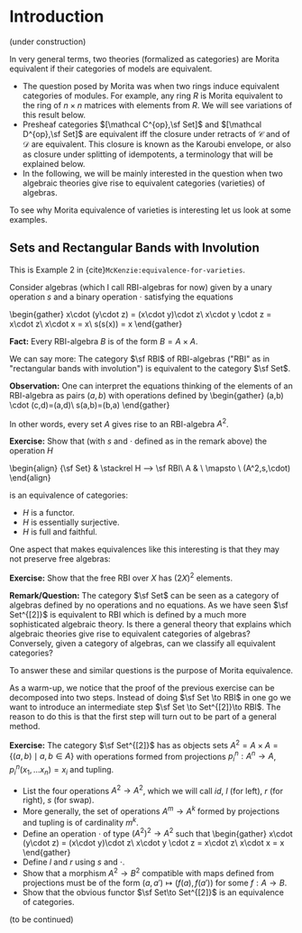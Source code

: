 # Introduction

(under construction)

In very general terms, two theories (formalized as categories) are Morita equivalent if their categories of models are equivalent. 
- The question posed by Morita was when two rings induce equivalent categories of modules. For example, any ring $R$ is Morita equivalent to the ring of 
$n\times n$ matrices with elements from $R$. We will see variations of this result below.
- Presheaf categories $[\mathcal C^{op},\sf Set]$ and  $[\mathcal D^{op},\sf Set]$ are equivalent iff the closure under retracts of $\mathcal C$ and of $\mathcal D$ are equivalent. This closure is known as the Karoubi envelope, or also as closure under splitting of idempotents, a terminology that will be explained below.
- In the following, we will be mainly interested in the question when two algebraic theories give rise to equivalent categories (varieties) of algebras.

To see why Morita equivalence of varieties is interesting let us look at some examples.

## Sets and Rectangular Bands with Involution

This is Example 2 in {cite}`McKenzie:equivalence-for-varieties`.

Consider algebras (which I call RBI-algebras for now) given by a unary operation $s$ and a binary operation $\cdot$ satisfying the equations

\begin{gather}
x\cdot (y\cdot z) = (x\cdot y)\cdot z\\
x\cdot y \cdot z = x\cdot z\\
x\cdot x = x\\
s(s(x)) = x
\end{gather}

**Fact:** Every RBI-algebra $B$ is of the form $B=A\times A$. 

We can say more: The category $\sf RBI$ of RBI-algebras ("RBI" as in "rectangular bands with involution") is equivalent to the category $\sf Set$.

**Observation:** One can interpret the equations thinking of the elements of an RBI-algebra as pairs $(a,b)$ with operations defined by 
\begin{gather}
(a,b) \cdot (c,d)=(a,d)\\
s(a,b)=(b,a)
\end{gather}

In other words, every set $A$ gives rise to an RBI-algebra $A^2$.

**Exercise:** Show that (with $s$ and $\cdot$ defined as in the remark above) the operation $H$ 

\begin{align}
{\sf Set} & \stackrel H ⟶ \sf RBI\\
A & \ \mapsto \ (A^2,s,\cdot)
\end{align}

is an equivalence of categories:
- $H$ is a functor.
- $H$ is essentially surjective.
- $H$ is full and faithful.

One aspect that makes equivalences like this interesting is that they may not preserve free algebras:

**Exercise:** Show that the free RBI over $X$ has $(2X)^2$ elements.


**Remark/Question:** The category $\sf Set$ can be seen as a category of algebras defined by no operations and no equations. As we have seen $\sf Set^{[2]}$ is equivalent to RBI which is defined by a much more sophisticated algebraic theory. Is there a general theory that explains which algebraic theories give rise to equivalent categories of algebras? Conversely, given a category of algebras, can we classify all equivalent categories?

To answer these and similar questions is the purpose of  Morita equivalence. 

As a warm-up, we notice that the proof of the previous exercise can be decomposed into two steps. Instead of doing $\sf Set \to RBI$ in one go we want to introduce an intermediate step $\sf Set \to Set^{[2]}\to RBI$. The reason to do this is that the first step will turn out to be part of a general method.

**Exercise:** The category $\sf Set^{[2]}$ has as objects sets $A^2=A\times A = \{(a,b) \mid a,b \in A\}$ with operations formed from projections $p^n_i:A^n\to A$, $p^n_i(x_1,\ldots x_n)=x_i$ and tupling. 
- List the four operations $A^2\to A^2$, which we will call $id$, $l$ (for left), $r$ (for right), $s$ (for swap). 
- More generally, the set of operations $A^m\to A^k$ formed by projections and tupling is of cardinality $m^k$.
- Define an operation $\cdot$ of type $(A^2)^2 \to A^2$ such that 
    \begin{gather}
    x\cdot (y\cdot z) = (x\cdot y)\cdot z\\
    x\cdot y \cdot z = x\cdot z\\
    x\cdot x = x
    \end{gather}
- Define $l$ and $r$ using $s$ and $\cdot$.
- Show that a morphism $A^2\to B^2$ compatible with maps defined from projections must be of the form $(a,a')\mapsto (f(a),f(a'))$ for some $f:A\to B$.
- Show that the obvious functor $\sf Set\to Set^{[2]}$ is an equivalence of categories.

(to be continued)

